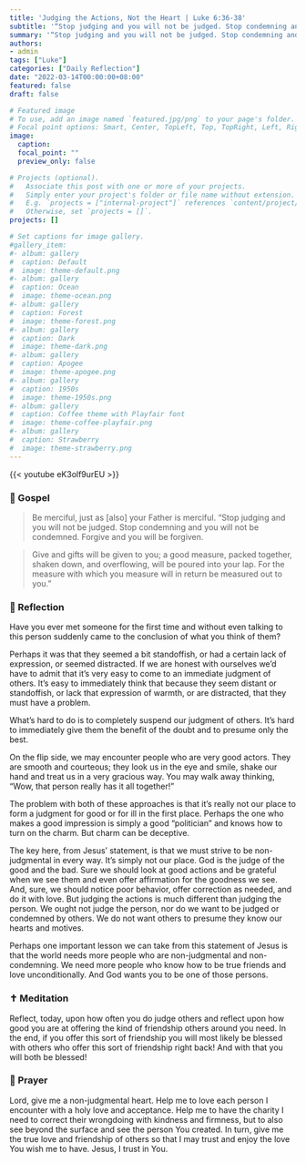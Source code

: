 ```yaml
---
title: 'Judging the Actions, Not the Heart | Luke 6:36-38'
subtitle: '“Stop judging and you will not be judged. Stop condemning and you will not be condemned.”  Luke 6:37'
summary: '“Stop judging and you will not be judged. Stop condemning and you will not be condemned.”  Luke 6:37'
authors:
- admin
tags: ["Luke"]
categories: ["Daily Reflection"]
date: "2022-03-14T00:00:00+08:00"
featured: false
draft: false

# Featured image
# To use, add an image named `featured.jpg/png` to your page's folder.
# Focal point options: Smart, Center, TopLeft, Top, TopRight, Left, Right, BottomLeft, Bottom, BottomRight
image:
  caption:
  focal_point: ""
  preview_only: false

# Projects (optional).
#   Associate this post with one or more of your projects.
#   Simply enter your project's folder or file name without extension.
#   E.g. `projects = ["internal-project"]` references `content/project/deep-learning/index.md`.
#   Otherwise, set `projects = []`.
projects: []

# Set captions for image gallery.
#gallery_item:
#- album: gallery
#  caption: Default
#  image: theme-default.png
#- album: gallery
#  caption: Ocean
#  image: theme-ocean.png
#- album: gallery
#  caption: Forest
#  image: theme-forest.png
#- album: gallery
#  caption: Dark
#  image: theme-dark.png
#- album: gallery
#  caption: Apogee
#  image: theme-apogee.png
#- album: gallery
#  caption: 1950s
#  image: theme-1950s.png
#- album: gallery
#  caption: Coffee theme with Playfair font
#  image: theme-coffee-playfair.png
#- album: gallery
#  caption: Strawberry
#  image: theme-strawberry.png
---
```


{{< youtube eK3olf9urEU >}}

### :love_letter: Gospel
> Be merciful, just as [also] your Father is merciful. “Stop judging and you will not be judged. Stop condemning and you will not be condemned. Forgive and you will be forgiven.

> Give and gifts will be given to you; a good measure, packed together, shaken down, and overflowing, will be poured into your lap. For the measure with which you measure will in return be measured out to you.”

### :speech_balloon: Reflection
Have you ever met someone for the first time and without even talking to this person suddenly came to the conclusion of what you think of them?

Perhaps it was that they seemed a bit standoffish, or had a certain lack of expression, or seemed distracted.  If we are honest with ourselves we’d have to admit that it’s very easy to come to an immediate judgment of others.  It’s easy to immediately think that because they seem distant or standoffish, or lack that expression of warmth, or are distracted, that they must have a problem.

What’s hard to do is to completely suspend our judgment of others.  It’s hard to immediately give them the benefit of the doubt and to presume only the best.  

On the flip side, we may encounter people who are very good actors.  They are smooth and courteous; they look us in the eye and smile, shake our hand and treat us in a very gracious way.  You may walk away thinking, “Wow, that person really has it all together!”

The problem with both of these approaches is that it’s really not our place to form a judgment for good or for ill in the first place.  Perhaps the one who makes a good impression is simply a good “politician” and knows how to turn on the charm.  But charm can be deceptive.

The key here, from Jesus’ statement, is that we must strive to be non-judgmental in every way.  It’s simply not our place.  God is the judge of the good and the bad.  Sure we should look at good actions and be grateful when we see them and even offer affirmation for the goodness we see.
And, sure, we should notice poor behavior, offer correction as needed, and do it with love.  But judging the actions is much different than judging the person.  We ought not judge the person, nor do we want to be judged or condemned by others.  We do not want others to presume they know our hearts and motives.    

Perhaps one important lesson we can take from this statement of Jesus is that the world needs more people who are non-judgmental and non-condemning.  We need more people who know how to be true friends and love unconditionally.  And God wants you to be one of those persons.

### :latin_cross: Meditation
Reflect, today, upon how often you do judge others and reflect upon how good you are at offering the kind of friendship others around you need.  In the end, if you offer this sort of friendship you will most likely be blessed with others who offer this sort of friendship right back!  And with that you will both be blessed!

### :pray: Prayer
Lord, give me a non-judgmental heart.  Help me to love each person I encounter with a holy love and acceptance.  Help me to have the charity I need to correct their wrongdoing with kindness and firmness, but to also see beyond the surface and see the person You created.  In turn, give me the true love and friendship of others so that I may trust and enjoy the love You wish me to have.  Jesus, I trust in You.
